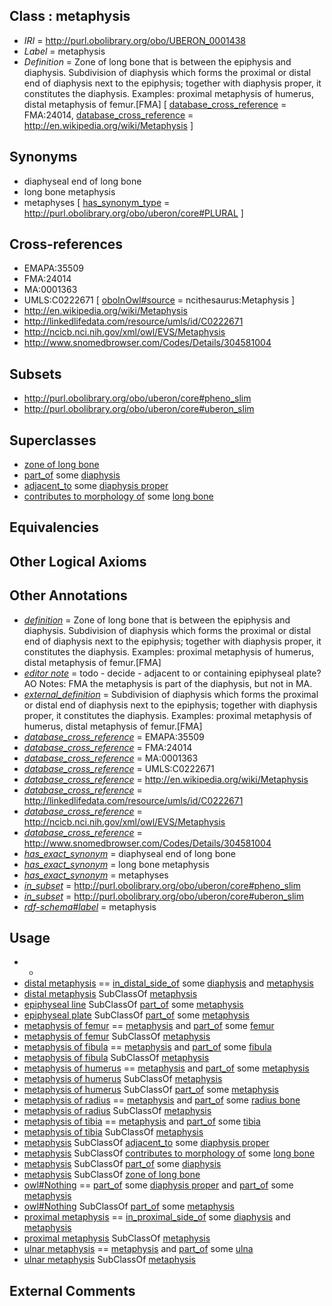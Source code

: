 
## Class : metaphysis

 * *IRI* = http://purl.obolibrary.org/obo/UBERON_0001438
 * *Label* = metaphysis
 * *Definition* = Zone of long bone that is between the epiphysis and diaphysis. Subdivision of diaphysis which forms the proximal or distal end of diaphysis next to the epiphysis; together with diaphysis proper, it constitutes the diaphysis. Examples: proximal metaphysis of humerus, distal metaphysis of femur.[FMA] [ [database_cross_reference](../../ef/oboInOwl#hasDbXref.md) = FMA:24014, [database_cross_reference](../../ef/oboInOwl#hasDbXref.md) = http://en.wikipedia.org/wiki/Metaphysis ]

## Synonyms

 * diaphyseal end of long bone
 * long bone metaphysis
 * metaphyses [ [has_synonym_type](../../pe/oboInOwl#hasSynonymType.md) = http://purl.obolibrary.org/obo/uberon/core#PLURAL ]

## Cross-references

 * EMAPA:35509
 * FMA:24014
 * MA:0001363
 * UMLS:C0222671 [ [oboInOwl#source](../../ce/oboInOwl#source.md) = ncithesaurus:Metaphysis ]
 * http://en.wikipedia.org/wiki/Metaphysis
 * http://linkedlifedata.com/resource/umls/id/C0222671
 * http://ncicb.nci.nih.gov/xml/owl/EVS/Metaphysis
 * http://www.snomedbrowser.com/Codes/Details/304581004

## Subsets

 * http://purl.obolibrary.org/obo/uberon/core#pheno_slim
 * http://purl.obolibrary.org/obo/uberon/core#uberon_slim

## Superclasses

 * [zone of long bone](../../UBERON/55/UBERON_0005055.md)
 * [part_of](../../BFO/50/BFO_0000050.md) some [diaphysis](../../UBERON/69/UBERON_0004769.md)
 * [adjacent_to](../../RO/20/RO_0002220.md) some [diaphysis proper](../../UBERON/61/UBERON_0006861.md)
 * [contributes to morphology of](../../RO/33/RO_0002433.md) some [long bone](../../UBERON/95/UBERON_0002495.md)

## Equivalencies


## Other Logical Axioms


## Other Annotations

 * *[definition](../../IAO/15/IAO_0000115.md)* = Zone of long bone that is between the epiphysis and diaphysis. Subdivision of diaphysis which forms the proximal or distal end of diaphysis next to the epiphysis; together with diaphysis proper, it constitutes the diaphysis. Examples: proximal metaphysis of humerus, distal metaphysis of femur.[FMA]
 * *[editor note](../../IAO/16/IAO_0000116.md)* = todo - decide - adjacent to or containing epiphyseal plate? AO Notes: FMA the metaphysis is part of the diaphysis, but not in MA.
 * *[external_definition](../../UBPROP/01/UBPROP_0000001.md)* = Subdivision of diaphysis which forms the proximal or distal end of diaphysis next to the epiphysis; together with diaphysis proper, it constitutes the diaphysis. Examples: proximal metaphysis of humerus, distal metaphysis of femur.[FMA]
 * *[database_cross_reference](../../ef/oboInOwl#hasDbXref.md)* = EMAPA:35509
 * *[database_cross_reference](../../ef/oboInOwl#hasDbXref.md)* = FMA:24014
 * *[database_cross_reference](../../ef/oboInOwl#hasDbXref.md)* = MA:0001363
 * *[database_cross_reference](../../ef/oboInOwl#hasDbXref.md)* = UMLS:C0222671
 * *[database_cross_reference](../../ef/oboInOwl#hasDbXref.md)* = http://en.wikipedia.org/wiki/Metaphysis
 * *[database_cross_reference](../../ef/oboInOwl#hasDbXref.md)* = http://linkedlifedata.com/resource/umls/id/C0222671
 * *[database_cross_reference](../../ef/oboInOwl#hasDbXref.md)* = http://ncicb.nci.nih.gov/xml/owl/EVS/Metaphysis
 * *[database_cross_reference](../../ef/oboInOwl#hasDbXref.md)* = http://www.snomedbrowser.com/Codes/Details/304581004
 * *[has_exact_synonym](../../ym/oboInOwl#hasExactSynonym.md)* = diaphyseal end of long bone
 * *[has_exact_synonym](../../ym/oboInOwl#hasExactSynonym.md)* = long bone metaphysis
 * *[has_exact_synonym](../../ym/oboInOwl#hasExactSynonym.md)* = metaphyses
 * *[in_subset](../../et/oboInOwl#inSubset.md)* = http://purl.obolibrary.org/obo/uberon/core#pheno_slim
 * *[in_subset](../../et/oboInOwl#inSubset.md)* = http://purl.obolibrary.org/obo/uberon/core#uberon_slim
 * *[rdf-schema#label](../../el/rdf-schema#label.md)* = metaphysis

## Usage

 * -
 * [distal metaphysis](../../UBERON/77/UBERON_0004377.md) == [in_distal_side_of](../../BSPO/25/BSPO_0000125.md) some [diaphysis](../../UBERON/69/UBERON_0004769.md) and [metaphysis](../../UBERON/38/UBERON_0001438.md)
 * [distal metaphysis](../../UBERON/77/UBERON_0004377.md) SubClassOf [metaphysis](../../UBERON/38/UBERON_0001438.md)
 * [epiphyseal line](../../UBERON/68/UBERON_0006768.md) SubClassOf [part_of](../../BFO/50/BFO_0000050.md) some [metaphysis](../../UBERON/38/UBERON_0001438.md)
 * [epiphyseal plate](../../UBERON/16/UBERON_0002516.md) SubClassOf [part_of](../../BFO/50/BFO_0000050.md) some [metaphysis](../../UBERON/38/UBERON_0001438.md)
 * [metaphysis of femur](../../UBERON/65/UBERON_0006865.md) == [metaphysis](../../UBERON/38/UBERON_0001438.md) and [part_of](../../BFO/50/BFO_0000050.md) some [femur](../../UBERON/81/UBERON_0000981.md)
 * [metaphysis of femur](../../UBERON/65/UBERON_0006865.md) SubClassOf [metaphysis](../../UBERON/38/UBERON_0001438.md)
 * [metaphysis of fibula](../../UBERON/28/UBERON_0016928.md) == [metaphysis](../../UBERON/38/UBERON_0001438.md) and [part_of](../../BFO/50/BFO_0000050.md) some [fibula](../../UBERON/46/UBERON_0001446.md)
 * [metaphysis of fibula](../../UBERON/28/UBERON_0016928.md) SubClassOf [metaphysis](../../UBERON/38/UBERON_0001438.md)
 * [metaphysis of humerus](../../UBERON/49/UBERON_0013749.md) == [metaphysis](../../UBERON/38/UBERON_0001438.md) and [part_of](../../BFO/50/BFO_0000050.md) some [metaphysis](../../UBERON/38/UBERON_0001438.md)
 * [metaphysis of humerus](../../UBERON/49/UBERON_0013749.md) SubClassOf [metaphysis](../../UBERON/38/UBERON_0001438.md)
 * [metaphysis of humerus](../../UBERON/49/UBERON_0013749.md) SubClassOf [part_of](../../BFO/50/BFO_0000050.md) some [metaphysis](../../UBERON/38/UBERON_0001438.md)
 * [metaphysis of radius](../../UBERON/51/UBERON_0013751.md) == [metaphysis](../../UBERON/38/UBERON_0001438.md) and [part_of](../../BFO/50/BFO_0000050.md) some [radius bone](../../UBERON/23/UBERON_0001423.md)
 * [metaphysis of radius](../../UBERON/51/UBERON_0013751.md) SubClassOf [metaphysis](../../UBERON/38/UBERON_0001438.md)
 * [metaphysis of tibia](../../UBERON/50/UBERON_0013750.md) == [metaphysis](../../UBERON/38/UBERON_0001438.md) and [part_of](../../BFO/50/BFO_0000050.md) some [tibia](../../UBERON/79/UBERON_0000979.md)
 * [metaphysis of tibia](../../UBERON/50/UBERON_0013750.md) SubClassOf [metaphysis](../../UBERON/38/UBERON_0001438.md)
 * [metaphysis](../../UBERON/38/UBERON_0001438.md) SubClassOf [adjacent_to](../../RO/20/RO_0002220.md) some [diaphysis proper](../../UBERON/61/UBERON_0006861.md)
 * [metaphysis](../../UBERON/38/UBERON_0001438.md) SubClassOf [contributes to morphology of](../../RO/33/RO_0002433.md) some [long bone](../../UBERON/95/UBERON_0002495.md)
 * [metaphysis](../../UBERON/38/UBERON_0001438.md) SubClassOf [part_of](../../BFO/50/BFO_0000050.md) some [diaphysis](../../UBERON/69/UBERON_0004769.md)
 * [metaphysis](../../UBERON/38/UBERON_0001438.md) SubClassOf [zone of long bone](../../UBERON/55/UBERON_0005055.md)
 * [owl#Nothing](../../ng/owl#Nothing.md) == [part_of](../../BFO/50/BFO_0000050.md) some [diaphysis proper](../../UBERON/61/UBERON_0006861.md) and [part_of](../../BFO/50/BFO_0000050.md) some [metaphysis](../../UBERON/38/UBERON_0001438.md)
 * [owl#Nothing](../../ng/owl#Nothing.md) SubClassOf [part_of](../../BFO/50/BFO_0000050.md) some [metaphysis](../../UBERON/38/UBERON_0001438.md)
 * [proximal metaphysis](../../UBERON/78/UBERON_0004378.md) == [in_proximal_side_of](../../BSPO/24/BSPO_0000124.md) some [diaphysis](../../UBERON/69/UBERON_0004769.md) and [metaphysis](../../UBERON/38/UBERON_0001438.md)
 * [proximal metaphysis](../../UBERON/78/UBERON_0004378.md) SubClassOf [metaphysis](../../UBERON/38/UBERON_0001438.md)
 * [ulnar metaphysis](../../UBERON/48/UBERON_0013748.md) == [metaphysis](../../UBERON/38/UBERON_0001438.md) and [part_of](../../BFO/50/BFO_0000050.md) some [ulna](../../UBERON/24/UBERON_0001424.md)
 * [ulnar metaphysis](../../UBERON/48/UBERON_0013748.md) SubClassOf [metaphysis](../../UBERON/38/UBERON_0001438.md)

## External Comments

